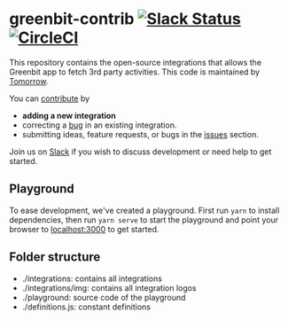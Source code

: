 # greenbit-contrib [![Slack Status](http://slack.tmrow.co/badge.svg)](http://slack.tmrow.co) [![CircleCI](https://circleci.com/gh/tmrowco/greenbit-contrib.svg?style=shield)](https://circleci.com/gh/tmrowco/greenbit-contrib)

This repository contains the open-source integrations that allows the Greenbit app to fetch 3rd party activities.
This code is maintained by [Tomorrow](https://www.tmrow.com).

You can [contribute](#contribute) by
- **adding a new integration**
- correcting a [bug](https://github.com/tmrowco/greenbit-contrib/issues) in an existing integration.
- submitting ideas, feature requests, or bugs in the [issues](https://github.com/tmrowco/greenbit-contrib/issues/new) section.

Join us on [Slack](https://slack.tmrow.com) if you wish to discuss development or need help to get started.

## Playground
To ease development, we've created a playground.
First run `yarn` to install dependencies, then run `yarn serve` to start the playground and point your browser to [localhost:3000](http://localhost:3000) to get started.

## Folder structure
- ./integrations: contains all integrations
- ./integrations/img: contains all integration logos
- ./playground: source code of the playground
- ./definitions.js: constant definitions

